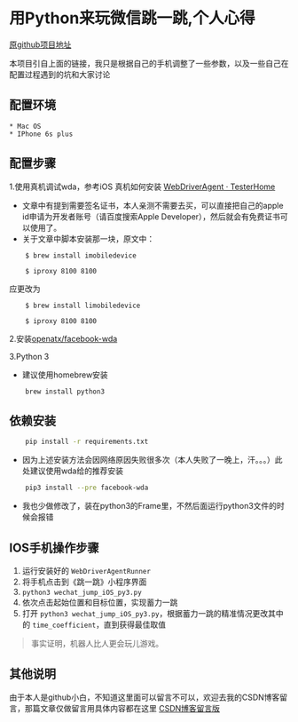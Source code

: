 # 用Python来玩微信跳一跳,个人心得


[原github项目地址](https://github.com/wangshub/wechat_jump_game)

本项目引自上面的链接，我只是根据自己的手机调整了一些参数，以及一些自己在配置过程遇到的坑和大家讨论

## 配置环境
	* Mac OS
	* IPhone 6s plus



## 配置步骤

1.使用真机调试wda，参考iOS 真机如何安装 [WebDriverAgent · TesterHome](https://testerhome.com/topics/7220)

* 文章中有提到需要签名证书，本人亲测不需要去买，可以直接把自己的apple id申请为开发者账号（请百度搜索Apple Developer），然后就会有免费证书可以使用了。
* 关于文章中脚本安装那一块，原文中：

```
	$ brew install imobiledevice
```
```
	$ iproxy 8100 8100
```

应更改为

```
	$ brew install limobiledevice 
```
```
	$ iproxy 8100 8100
```


2.安装[openatx/facebook-wda](https://github.com/openatx/facebook-wda)

3.Python 3

* 建议使用homebrew安装

``` shell
	brew install python3
```

## 依赖安装

``` bash
    pip install -r requirements.txt
```

* 因为上述安装方法会因网络原因失败很多次（本人失败了一晚上，汗。。。）此处建议使用wda给的推荐安装
``` bash
    pip3 install --pre facebook-wda
``` 
* 我也少做修改了，装在python3的Frame里，不然后面运行python3文件的时候会报错

## IOS手机操作步骤

1. 运行安装好的 `WebDriverAgentRunner`
2. 将手机点击到《跳一跳》小程序界面
3. `python3 wechat_jump_iOS_py3.py`
4. 依次点击起始位置和目标位置，实现蓄力一跳
5. 打开 `python3 wechat_jump_iOS_py3.py`，根据蓄力一跳的精准情况更改其中的 `time_coefficient`，直到获得最佳取值

> 事实证明，机器人比人更会玩儿游戏。

## 其他说明

由于本人是github小白，不知道这里面可以留言不可以，欢迎去我的CSDN博客留言，那篇文章仅做留言用具体内容都在这里
[CSDN博客留言版](http://blog.csdn.net/ryan_92/article/details/78943805)
